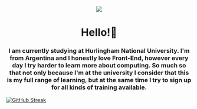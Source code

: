 <div id="header" align="center">
  <img src="http://drive.google.com/uc?export=view&id=1eBi2Frc6I2uQ0BVYMailf09MBx-bXdmZ"/>
  <h1 align="center">Hello!👋</h1>
  <h3 align="center">
    I am currently studying at Hurlingham National University. I'm from Argentina and I honestly love Front-End, however every day I try harder to learn       more about computing. So much so that not only because I'm at the university I consider that this is my full range of learning, but at the same time I     try to sign up for all kinds of training available.
  </h3>
</div>

[![GitHub Streak](https://github-readme-streak-stats.herokuapp.com?user=rotczyn&theme=tokyonight&hide_border=true&border_radius=6.4&date_format=j%20M%5B%20Y%5D&mode=weekly&card_width=1000&background=53%2C8A10EB%2C2E0F4A)](https://git.io/streak-stats)
